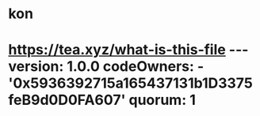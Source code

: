 # kon
# https://tea.xyz/what-is-this-file --- version: 1.0.0 codeOwners:   - '0x5936392715a165437131b1D3375feB9d0D0FA607' quorum: 1
